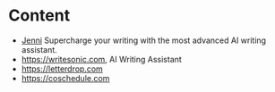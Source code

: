 # Content

- [Jenni](https://jenni.ai) Supercharge your writing with the most advanced AI writing assistant.
- https://writesonic.com, AI Writing Assistant
- https://letterdrop.com
- https://coschedule.com